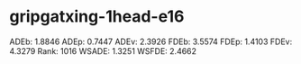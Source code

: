 # gripgatxing-1head-e16

ADEb: 1.8846
ADEp: 0.7447
ADEv: 2.3926
FDEb: 3.5574
FDEp: 1.4103
FDEv: 4.3279
Rank: 1016
WSADE: 1.3251
WSFDE: 2.4662
